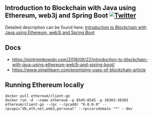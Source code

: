 ## Introduction to Blockchain with Java using Ethereum, web3j and Spring Boot  [![Twitter](https://img.shields.io/twitter/follow/piotr_minkowski.svg?style=social&logo=twitter&label=Follow%20Me)](https://twitter.com/piotr_minkowski)

Detailed description can be found here: [Introduction to Blockchain with Java using Ethereum, web3j and Spring Boot](https://piotrminkowski.com/2018/06/22/introduction-to-blockchain-with-java-using-ethereum-web3j-and-spring-boot/)


## Docs
- https://piotrminkowski.com/2018/06/22/introduction-to-blockchain-with-java-using-ethereum-web3j-and-spring-boot/
- https://www.simplilearn.com/promising-uses-of-blockchain-article

## Running Ethereum locally
``` 
docker pull ethereum/client-go
docker run -d --name ethereum -p 8545:8545 -p 30303:30303 ethereum/client-go --rpc --rpcaddr "0.0.0.0" --rpcapi="db,eth,net,web3,personal" --rpccorsdomain "*" --dev
```
